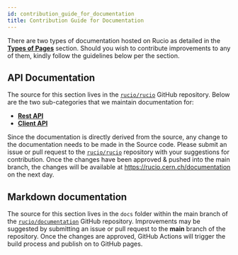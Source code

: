 ```yaml
---
id: contribution_guide_for_documentation
title: Contribution Guide for Documentation
---
```


There are two types of documentation hosted on Rucio as detailed in the [__Types
of Pages__](types_of_pages.md) section. Should you wish to contribute
improvements to any of them, kindly follow the guidelines below per the section.

## API Documentation

The source for this section lives in the
[``rucio/rucio``](https://github.com/rucio/rucio/) GitHub repository. Below are
the two sub-categories that we maintain documentation for:

- [__Rest API__](https://github.com/rucio/rucio/tree/master/lib/rucio/web/rest/flaskapi/v1)
- [__Client API__](https://github.com/rucio/rucio/tree/master/lib/rucio/client)

Since the documentation is directly derived from the source, any change to the
documentation needs to be made in the Source code.  Please submit an issue or
pull request to the [``rucio/rucio``](https://github.com/rucio/rucio/)
repository with your suggestions for contribution.  Once the changes have been
approved & pushed into the main branch, the changes will be available at
<https://rucio.cern.ch/documentation> on the next day.

## Markdown documentation

The source for this section lives in the ``docs`` folder within the main branch
of the [``rucio/documentation``](https://github.com/rucio/documentation) GitHub
repository. Improvements may be suggested by submitting an issue or pull request
to the **main** branch of the repository.  Once the changes are approved, GitHub
Actions will trigger the build process and publish on to GitHub pages.
